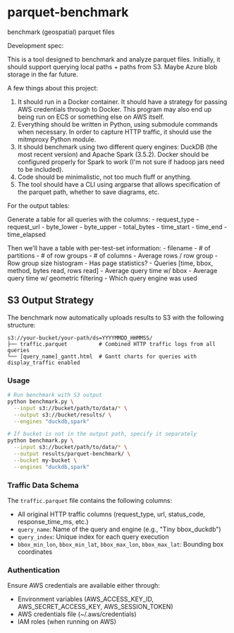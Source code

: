 # parquet-benchmark
benchmark (geospatial) parquet files

Development spec:

This is a tool designed to benchmark and analyze parquet files. Initially, it should support querying local paths + paths from S3. Maybe Azure blob storage in the far future.

A few things about this project:
1. It should run in a Docker container. It should have a strategy for passing AWS credentials through to Docker. This program may also end up being run on ECS or something else on AWS itself.
2. Everything should be written in Python, using submodule commands when necessary. In order to capture HTTP traffic, it should use the mitmproxy Python module.
3. It should benchmark using two different query engines: DuckDB (the most recent version) and Apache Spark (3.5.2). Docker should be configured properly for Spark to work (I'm not sure if hadoop jars need to be included).
4. Code should be minimalistic, not too much fluff or anything.
5. The tool should have a CLI using argparse that allows specification of the parquet path, whether to save diagrams, etc.

For the output tables:

Generate a table for all queries with the columns:
    - request_type 
    - request_url 
    - byte_lower 
    - byte_upper 
    - total_bytes 
    - time_start 
    - time_end 
    - time_elapsed

Then we'll have a table with per-test-set information:
    - filename
    - # of partitions
    - # of row groups
    - # of columns
    - Average rows / row group
    - Row group size histogram
    - Has page statistics?
    - Queries [time, bbox, method, bytes read, rows read]
    - Average query time w/ bbox
    - Average query time w/ geometric filtering
    - Which query engine was used

## S3 Output Strategy

The benchmark now automatically uploads results to S3 with the following structure:

```
s3://your-bucket/your-path/ds=YYYYMMDD_HHMMSS/
├── traffic.parquet          # Combined HTTP traffic logs from all queries
└── [query_name]_gantt.html  # Gantt charts for queries with display_traffic enabled
```

### Usage

```bash
# Run benchmark with S3 output
python benchmark.py \
  --input s3://bucket/path/to/data/* \
  --output s3://bucket/results/ \
  --engines "duckdb,spark"

# If bucket is not in the output path, specify it separately
python benchmark.py \
  --input s3://bucket/path/to/data/* \
  --output results/parquet-benchmark/ \
  --bucket my-bucket \
  --engines "duckdb,spark"
```

### Traffic Data Schema

The `traffic.parquet` file contains the following columns:
- All original HTTP traffic columns (request_type, url, status_code, response_time_ms, etc.)
- `query_name`: Name of the query and engine (e.g., "Tiny bbox_duckdb")
- `query_index`: Unique index for each query execution
- `bbox_min_lon`, `bbox_min_lat`, `bbox_max_lon`, `bbox_max_lat`: Bounding box coordinates

### Authentication

Ensure AWS credentials are available either through:
- Environment variables (AWS_ACCESS_KEY_ID, AWS_SECRET_ACCESS_KEY, AWS_SESSION_TOKEN)
- AWS credentials file (~/.aws/credentials)
- IAM roles (when running on AWS)
